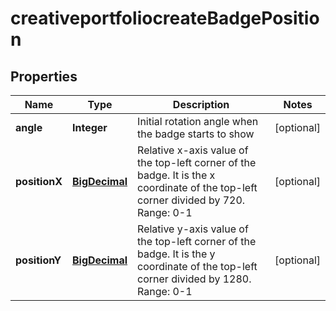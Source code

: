 # creativeportfoliocreateBadgePosition

## Properties
Name | Type | Description | Notes
------------ | ------------- | ------------- | -------------
**angle** | **Integer** | Initial rotation angle when the badge starts to show |  [optional]
**positionX** | [**BigDecimal**](BigDecimal.md) | Relative x-axis value of the top-left corner of the badge. It is the x coordinate of the top-left corner divided by 720. Range: 0-1 |  [optional]
**positionY** | [**BigDecimal**](BigDecimal.md) |  Relative y-axis value of the top-left corner of the badge. It is the y coordinate of the top-left corner divided by 1280. Range: 0-1 |  [optional]
